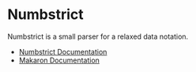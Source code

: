 # Numbstrict

Numbstrict is a small parser for a relaxed data notation.

- [Numbstrict Documentation](docs/Numbstrict%20Documentation.md)
- [Makaron Documentation](docs/Makaron%20Documentation.md)

